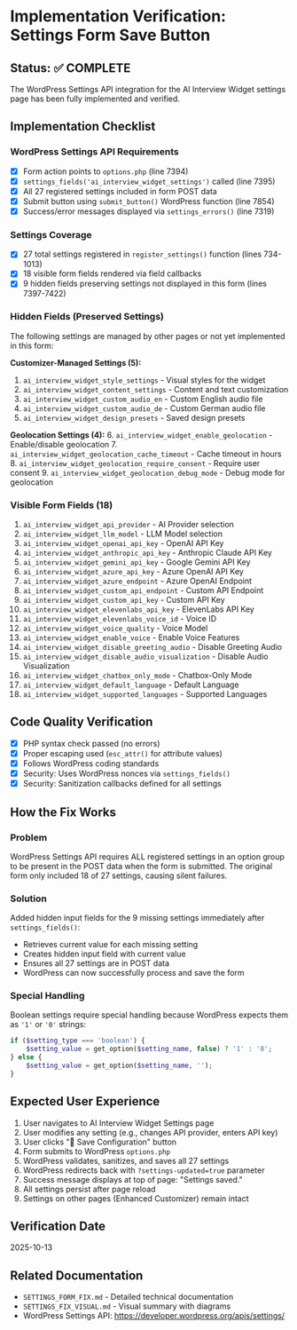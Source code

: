 # Implementation Verification: Settings Form Save Button

## Status: ✅ COMPLETE

The WordPress Settings API integration for the AI Interview Widget settings page has been fully implemented and verified.

## Implementation Checklist

### WordPress Settings API Requirements
- [x] Form action points to `options.php` (line 7394)
- [x] `settings_fields('ai_interview_widget_settings')` called (line 7395)
- [x] All 27 registered settings included in form POST data
- [x] Submit button using `submit_button()` WordPress function (line 7854)
- [x] Success/error messages displayed via `settings_errors()` (line 7319)

### Settings Coverage
- [x] 27 total settings registered in `register_settings()` function (lines 734-1013)
- [x] 18 visible form fields rendered via field callbacks
- [x] 9 hidden fields preserving settings not displayed in this form (lines 7397-7422)

### Hidden Fields (Preserved Settings)
The following settings are managed by other pages or not yet implemented in this form:

**Customizer-Managed Settings (5):**
1. `ai_interview_widget_style_settings` - Visual styles for the widget
2. `ai_interview_widget_content_settings` - Content and text customization
3. `ai_interview_widget_custom_audio_en` - Custom English audio file
4. `ai_interview_widget_custom_audio_de` - Custom German audio file
5. `ai_interview_widget_design_presets` - Saved design presets

**Geolocation Settings (4):**
6. `ai_interview_widget_enable_geolocation` - Enable/disable geolocation
7. `ai_interview_widget_geolocation_cache_timeout` - Cache timeout in hours
8. `ai_interview_widget_geolocation_require_consent` - Require user consent
9. `ai_interview_widget_geolocation_debug_mode` - Debug mode for geolocation

### Visible Form Fields (18)
1. `ai_interview_widget_api_provider` - AI Provider selection
2. `ai_interview_widget_llm_model` - LLM Model selection
3. `ai_interview_widget_openai_api_key` - OpenAI API Key
4. `ai_interview_widget_anthropic_api_key` - Anthropic Claude API Key
5. `ai_interview_widget_gemini_api_key` - Google Gemini API Key
6. `ai_interview_widget_azure_api_key` - Azure OpenAI API Key
7. `ai_interview_widget_azure_endpoint` - Azure OpenAI Endpoint
8. `ai_interview_widget_custom_api_endpoint` - Custom API Endpoint
9. `ai_interview_widget_custom_api_key` - Custom API Key
10. `ai_interview_widget_elevenlabs_api_key` - ElevenLabs API Key
11. `ai_interview_widget_elevenlabs_voice_id` - Voice ID
12. `ai_interview_widget_voice_quality` - Voice Model
13. `ai_interview_widget_enable_voice` - Enable Voice Features
14. `ai_interview_widget_disable_greeting_audio` - Disable Greeting Audio
15. `ai_interview_widget_disable_audio_visualization` - Disable Audio Visualization
16. `ai_interview_widget_chatbox_only_mode` - Chatbox-Only Mode
17. `ai_interview_widget_default_language` - Default Language
18. `ai_interview_widget_supported_languages` - Supported Languages

## Code Quality Verification
- [x] PHP syntax check passed (no errors)
- [x] Proper escaping used (`esc_attr()` for attribute values)
- [x] Follows WordPress coding standards
- [x] Security: Uses WordPress nonces via `settings_fields()`
- [x] Security: Sanitization callbacks defined for all settings

## How the Fix Works

### Problem
WordPress Settings API requires ALL registered settings in an option group to be present in the POST data when the form is submitted. The original form only included 18 of 27 settings, causing silent failures.

### Solution
Added hidden input fields for the 9 missing settings immediately after `settings_fields()`:
- Retrieves current value for each missing setting
- Creates hidden input field with current value
- Ensures all 27 settings are in POST data
- WordPress can now successfully process and save the form

### Special Handling
Boolean settings require special handling because WordPress expects them as `'1'` or `'0'` strings:
```php
if ($setting_type === 'boolean') {
    $setting_value = get_option($setting_name, false) ? '1' : '0';
} else {
    $setting_value = get_option($setting_name, '');
}
```

## Expected User Experience

1. User navigates to AI Interview Widget Settings page
2. User modifies any setting (e.g., changes API provider, enters API key)
3. User clicks "💾 Save Configuration" button
4. Form submits to WordPress `options.php`
5. WordPress validates, sanitizes, and saves all 27 settings
6. WordPress redirects back with `?settings-updated=true` parameter
7. Success message displays at top of page: "Settings saved."
8. All settings persist after page reload
9. Settings on other pages (Enhanced Customizer) remain intact

## Verification Date
2025-10-13

## Related Documentation
- `SETTINGS_FORM_FIX.md` - Detailed technical documentation
- `SETTINGS_FIX_VISUAL.md` - Visual summary with diagrams
- WordPress Settings API: https://developer.wordpress.org/apis/settings/
